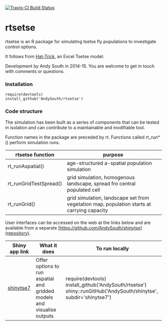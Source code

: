 [![Travis-CI Build Status](https://travis-ci.org/AndySouth/rtsetse.png?branch=master)](https://travis-ci.org/AndySouth/rtsetse)

rtsetse
========================================================

rtsetse is an R package for simulating tsetse fly populations to investigate control options.

It follows from [Hat-Trick](http://www.tsetse.org), an Excel Tsetse model.

Development by Andy South in 2014-15. You are welcome to get in touch with comments or questions.

### Installation

    require(devtools)    
    install_github('AndySouth/rtsetse')     


### Code structure
The simulation has been built as a series of components that can be tested in isolation and can contribute to a maintainable and modifiable tool.

Function names in the package are preceded by rt. Functions called rt_run*() perform simulation runs.


rtsetse function | purpose   
------------------------ | -------------
rt_runAspatial()         | age-structured a-spatial population simulation
rt_runGridTestSpread()   | grid simulation, homogenous landscape, spread fro central populated cell
rt_runGrid()             | grid simulation, landscape set from vegetation map, population starts at carrying capacity

User interfaces can be accessed on the web at the links below and are available from a separate [https://github.com/AndySouth/shinytse](repository).

Shiny app link  | What it does  | To run locally
------------- | -------------| -------------
[shinytse7](http://andysouth.shinyapps.io/shinytse7/) | Offer options to run aspatial and gridded models and visualise outputs | require(devtools)<br>install_github('AndySouth/rtsetse')<br>shiny::runGitHub('AndySouth/shinytse', subdir='shinytse7') 
